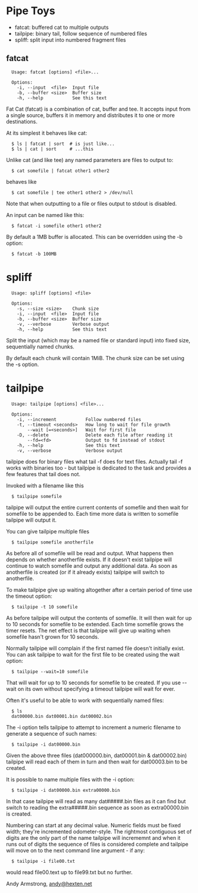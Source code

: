 # Pipe Toys

* fatcat: buffered cat to multiple outputs
* tailpipe: binary tail, follow sequence of numbered files
* spliff: split input into numbered fragment files

## fatcat

```
  Usage: fatcat [options] <file>...

  Options:
    -i, --input  <file>  Input file
    -b, --buffer <size>  Buffer size
    -h, --help           See this text
```

Fat Cat (fatcat) is a combination of cat, buffer and tee. It accepts
input from a single source, buffers it in memory and distributes it to
one or more destinations.

At its simplest it behaves like cat:

```
  $ ls | fatcat | sort  # is just like...
  $ ls | cat | sort     # ...this
```

Unlike cat (and like tee) any named parameters are files to output to:

```
  $ cat somefile | fatcat other1 other2
```

behaves like

```
  $ cat somefile | tee other1 other2 > /dev/null
```

Note that when outputting to a file or files output to stdout is
disabled.

An input can be named like this:

```
  $ fatcat -i somefile other1 other2
```

By default a 1MB buffer is allocated. This can be overridden using the
-b option:

```
  $ fatcat -b 100MB
```

# spliff

```
  Usage: spliff [options] <file>

  Options:
    -s, --size <size>    Chunk size
    -i, --input  <file>  Input file
    -b, --buffer <size>  Buffer size
    -v, --verbose        Verbose output
    -h, --help           See this text
```

Split the input (which may be a named file or standard input) into fixed
size, sequentially named chunks.

By default each chunk will contain 1MiB. The chunk size can be set using
the -s option.

# tailpipe

```
  Usage: tailpipe [options] <file>...

  Options:
    -i, --increment           Follow numbered files
    -t, --timeout <seconds>   How long to wait for file growth
        --wait [=<seconds>]   Wait for first file
    -D, --delete              Delete each file after reading it
        --fd=<fd>             Output to fd instead of stdout
    -h, --help                See this text
    -v, --verbose             Verbose output
```

tailpipe does for binary files what tail -f does for text files. Actually
tail -f works with binaries too - but tailpipe is dedicated to the task
and provides a few features that tail does not.

Invoked with a filename like this

```
  $ tailpipe somefile
```

tailpipe will output the entire current contents of somefile and then
wait for somefile to be appended to. Each time more data is written to
somefile tailpipe will output it.

You can give tailpipe multiple files

```
  $ tailpipe somefile anotherfile
```

As before all of somefile will be read and output. What happens then
depends on whether anotherfile exists. If it doesn't exist tailpipe will
continue to watch somefile and output any additional data. As soon as
anotherfile is created (or if it already exists) tailpipe will switch to
anotherfile.

To make tailpipe give up waiting altogether after a certain period of
time use the timeout option:

```
  $ tailpipe -t 10 somefile
```

As before tailpipe will output the contents of somefile. It will then
wait for up to 10 seconds for somefile to be extended. Each time
somefile grows the timer resets. The net effect is that tailpipe will
give up waiting when somefile hasn't grown for 10 seconds.

Normally tailpipe will complain if the first named file doesn't initially
exist. You can ask tailpipe to wait for the first file to be created
using the wait option:

```
  $ tailpipe --wait=10 somefile
```

That will wait for up to 10 seconds for somefile to be created. If you
use --wait on its own without specifying a timeout tailpipe will
wait for ever.

Often it's useful to be able to work with sequentially named files:

```
  $ ls
  dat00000.bin dat00001.bin dat00002.bin
```

The -i option tells tailpipe to attempt to increment a numeric filename
to generate a sequence of such names:

```
  $ tailpipe -i dat00000.bin
```

Given the above three files (dat000000.bin, dat00001.bin & dat00002.bin)
tailpipe will read each of them in turn and then wait for dat00003.bin to
be created.

It is possible to name multiple files with the -i option:

```
  $ tailpipe -i dat00000.bin extra00000.bin
```

In that case tailpipe will read as many dat#####.bin files as it can find
but switch to reading the extra#####.bin sequence as soon as
extra00000.bin is created.

Numbering can start at any decimal value. Numeric fields must be fixed
width; they're incremented odometer-style. The rightmost contiguous set
of digits are the only part of the name tailpipe will incrememnt and when
it runs out of digits the sequence of files is considered complete and
tailpipe will move on to the next command line argument - if any:

```
  $ tailpipe -i file00.txt
```

would read file00.text up to file99.txt but no further.

Andy Armstrong, andy@hexten.net

